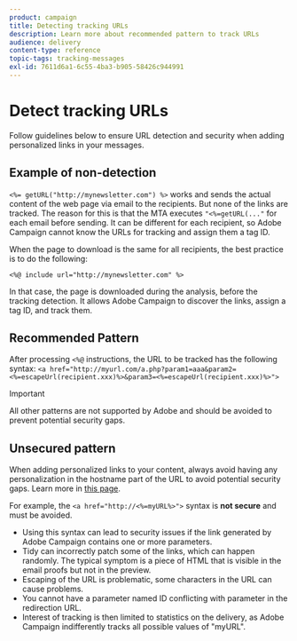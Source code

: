 ```yaml
---
product: campaign
title: Detecting tracking URLs
description: Learn more about recommended pattern to track URLs
audience: delivery
content-type: reference
topic-tags: tracking-messages
exl-id: 7611d6a1-6c55-4ba3-b905-58426c944991
---
```

# Detect tracking URLs

Follow guidelines below to ensure URL detection and security when adding personalized links in your messages.

## Example of non-detection

`<%= getURL("http://mynewsletter.com") %>` works and sends the actual content of the web page via email to the recipients. But none of the links are tracked. The reason for this is that the MTA executes `"<%=getURL(..."` for each email before sending. It can be different for each recipient, so Adobe Campaign cannot know the URLs for tracking and assign them a tag ID.

When the page to download is the same for all recipients, the best practice is to do the following:

`<%@ include url="http://mynewsletter.com" %>`

In that case, the page is downloaded during the analysis, before the tracking detection. It allows Adobe Campaign to discover the links, assign a tag ID, and track them.

## Recommended Pattern

After processing `<%@` instructions, the URL to be tracked has the following syntax: `<a href="http://myurl.com/a.php?param1=aaa&param2=<%=escapeUrl(recipient.xxx)%>&param3=<%=escapeUrl(recipient.xxx)%>">`

>[!IMPORTANT]
>
>All other patterns are not supported by Adobe and should be avoided to prevent potential security gaps.

## Unsecured pattern

When adding personalized links to your content, always avoid having any personalization in the hostname part of the URL to avoid potential security gaps. Learn more in [this page](../../installation/using/privacy.md#url-personalization).

For example, the `<a href="http://<%=myURL%>">` syntax is **not secure** and must be avoided.

* Using this syntax can lead to security issues if the link generated by Adobe Campaign contains one or more parameters.
* Tidy can incorrectly patch some of the links, which can happen randomly. The typical symptom is a piece of HTML that is visible in the email proofs but not in the preview.
* Escaping of the URL is problematic, some characters in the URL can cause problems.
* You cannot have a parameter named ID conflicting with parameter in the redirection URL.
* Interest of tracking is then limited to statistics on the delivery, as Adobe Campaign indifferently tracks all possible values of "myURL".

